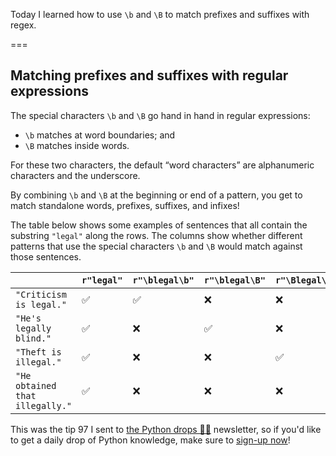 Today I learned how to use `\b` and `\B` to match prefixes and suffixes with regex.

===

## Matching prefixes and suffixes with regular expressions

The special characters `\b` and `\B` go hand in hand in regular expressions:

 - `\b` matches at word boundaries; and
 - `\B` matches inside words.

For these two characters, the default “word characters” are alphanumeric characters and the underscore.

By combining `\b` and `\B` at the beginning or end of a pattern, you get to match standalone words, prefixes, suffixes, and infixes!

The table below shows some examples of sentences that all contain the substring `"legal"` along the rows.
The columns show whether different patterns that use the special characters `\b` and `\B` would match against those sentences.

| | `r"legal"` | `r"\blegal\b"` | `r"\blegal\B"` | `r"\Blegal\b"` | `r"\Blegal\B"` |
| - | - | - | - | - | - |
| `"Criticism is legal."` | ✅ | ✅ | ❌ | ❌ | ❌ |
| `"He's legally blind."` | ✅ | ❌ | ✅ | ❌ | ❌ |
| `"Theft is illegal."` | ✅ | ❌ | ❌ | ✅ | ❌ |
| `"He obtained that illegally."` | ✅ | ❌ | ❌ | ❌ | ✅ |

This was the tip 97 I sent to [the Python drops 🐍💧](/drops) newsletter, so if you'd like to get a daily drop of Python knowledge, make sure to [sign-up now](/drops)!
